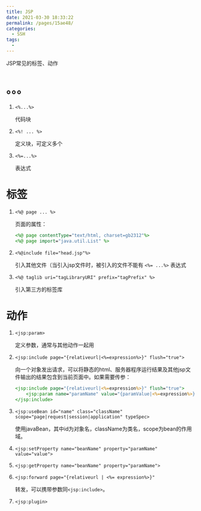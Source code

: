 ```yaml
---
title: JSP
date: 2021-03-30 18:33:22
permalink: /pages/15ae48/
categories:
  - SSH
tags:
  - 
---
```

JSP常见的标签、动作

<!-- more -->

# 。。。

1. `<%...%>`

   代码块

2. `<%! ... %>`

   定义块，可定义多个

3. `<%=...%>`

   表达式

# 标签

1. `<%@ page ... %>`

   页面的属性：

   ```jsp
   <%@ page contentType="text/html, charset=gb2312"%>
   <%@ page import="java.util.List" %>
   ```

2. `<%@include file="head.jsp"%>`

   引入其他文件（当引入jsp文件时，被引入的文件不能有 `<%= ...%>` 表达式

3. `<%@ taglib uri="tagLibraryURI" prefix="tagPrefix" %>`

   引入第三方的标签库

# 动作

1. `<jsp:param>`

   定义参数，通常与其他动作一起用

2. ```<jsp:include page="{relativeurl|<%=expression%>}" flush="true">```

   向一个对象发出请求，可以将静态的html、服务器程序运行结果及其他jsp文件输出的结果包含到当前页面中。如果需要传参：

   ```jsp
   <jsp:include page="{relativeurl|<%=expression%>}" flush="true">
       <jsp:param name="paramName" value="{paramValue|<%=expression%>}">
   </jsp:include>
   ```

3. `<jsp:useBean id="name" class="className" scope="page|request|session|application" typeSpec>`

   使用javaBean，其中id为对象名，className为类名，scope为bean的作用域。

4. `<jsp:setProperty name="beanName" property="paramName" value="value">`

5. `<jsp:getProperty name="beanName" property="paramName">`

6. `<jsp:forward page="{relativeurl | <%= expression%>}"`

   转发，可以携带参数同`<jsp:include>`。

7. `<jsp:plugin>`

   

   

   